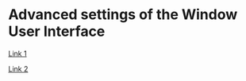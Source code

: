 # Advanced settings of the Window User Interface


[Link 1](https://help.salesforce.com/s/articleView?id=sf.customize_ui_settings.htm&type=5)

[Link 2](https://www.oreilly.com/library/view/windows-10-the/9781491948286/ch01.html)
